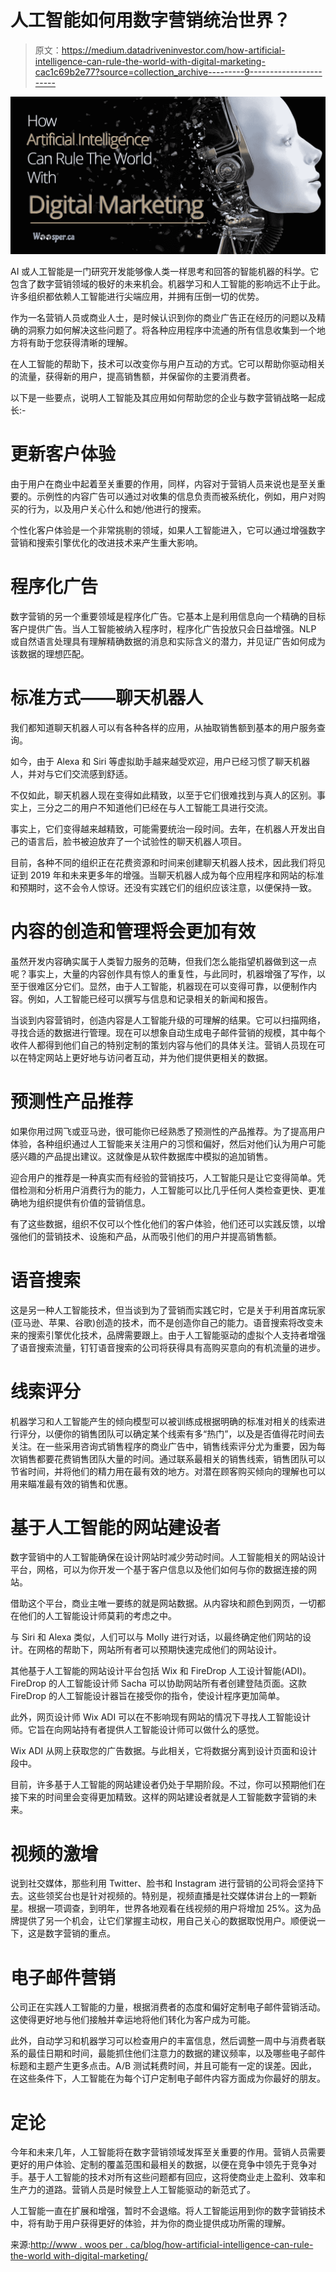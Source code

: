 # 人工智能如何用数字营销统治世界？

> 原文：<https://medium.datadriveninvestor.com/how-artificial-intelligence-can-rule-the-world-with-digital-marketing-cac1c69b2e77?source=collection_archive---------9----------------------->

![](img/aac93881547d2d7541dfb7fcf4bedcb0.png)

AI 或人工智能是一门研究开发能够像人类一样思考和回答的智能机器的科学。它包含了数字营销领域的极好的未来机会。机器学习和人工智能的影响远不止于此。许多组织都依赖人工智能进行尖端应用，并拥有压倒一切的优势。

作为一名营销人员或商业人士，是时候认识到你的商业广告正在经历的问题以及精确的洞察力如何解决这些问题了。将各种应用程序中流通的所有信息收集到一个地方将有助于您获得清晰的理解。

在人工智能的帮助下，技术可以改变你与用户互动的方式。它可以帮助你驱动相关的流量，获得新的用户，提高销售额，并保留你的主要消费者。

以下是一些要点，说明人工智能及其应用如何帮助您的企业与数字营销战略一起成长:-

# 更新客户体验

由于用户在商业中起着至关重要的作用，同样，内容对于营销人员来说也是至关重要的。示例性的内容广告可以通过对收集的信息负责而被系统化，例如，用户对购买的行为，以及用户关心什么和她/他进行的搜索。

个性化客户体验是一个非常挑剔的领域，如果人工智能进入，它可以通过增强数字营销和搜索引擎优化的改进技术来产生重大影响。

# 程序化广告

数字营销的另一个重要领域是程序化广告。它基本上是利用信息向一个精确的目标客户提供广告。当人工智能被纳入程序时，程序化广告投放只会日益增强。NLP 或自然语言处理具有理解精确数据的消息和实际含义的潜力，并见证广告如何成为该数据的理想匹配。

# 标准方式——聊天机器人

我们都知道聊天机器人可以有各种各样的应用，从抽取销售额到基本的用户服务查询。

如今，由于 Alexa 和 Siri 等虚拟助手越来越受欢迎，用户已经习惯了聊天机器人，并对与它们交流感到舒适。

不仅如此，聊天机器人现在变得如此精致，以至于它们很难找到与真人的区别。事实上，三分之二的用户不知道他们已经在与人工智能工具进行交流。

事实上，它们变得越来越精致，可能需要统治一段时间。去年，在机器人开发出自己的语言后，脸书被迫放弃了一个试验性的聊天机器人项目。

目前，各种不同的组织正在花费资源和时间来创建聊天机器人技术，因此我们将见证到 2019 年和未来更多年的增强。当聊天机器人成为每个应用程序和网站的标准和预期时，这不会令人惊讶。还没有实践它们的组织应该注意，以便保持一致。

# 内容的创造和管理将会更加有效

虽然开发内容确实属于人类智力服务的范畴，但我们怎么能指望机器做到这一点呢？事实上，大量的内容创作具有惊人的重复性，与此同时，机器增强了写作，以至于很难区分它们。显然，由于人工智能，机器现在可以变得可靠，以便制作内容。例如，人工智能已经可以撰写与信息和记录相关的新闻和报告。

当谈到内容营销时，创造内容是人工智能升级的可理解的结果。它可以扫描网络，寻找合适的数据进行管理。现在可以想象自动生成电子邮件营销的规模，其中每个收件人都得到他们自己的特别定制的策划内容与他们的具体关注。营销人员现在可以在特定网站上更好地与访问者互动，并为他们提供更相关的数据。

# 预测性产品推荐

如果你用过网飞或亚马逊，很可能你已经熟悉了预测性的产品推荐。为了提高用户体验，各种组织通过人工智能来关注用户的习惯和偏好，然后对他们认为用户可能感兴趣的产品提出建议。这就像是从软件数据库中模拟的追加销售。

迎合用户的推荐是一种真实而有经验的营销技巧，人工智能只是让它变得简单。凭借检测和分析用户消费行为的能力，人工智能可以比几乎任何人类检查更快、更准确地为组织提供有价值的营销信息。

有了这些数据，组织不仅可以个性化他们的客户体验，他们还可以实践反馈，以增强他们的营销技术、设施和产品，从而吸引他们的用户并提高销售额。

# 语音搜索

这是另一种人工智能技术，但当谈到为了营销而实践它时，它是关于利用首席玩家(亚马逊、苹果、谷歌)创造的技术，而不是创造你自己的能力。语音搜索将改变未来的搜索引擎优化技术，品牌需要跟上。由于人工智能驱动的虚拟个人支持者增强了语音搜索流量，钉钉语音搜索的公司将获得具有高购买意向的有机流量的进步。

# 线索评分

机器学习和人工智能产生的倾向模型可以被训练成根据明确的标准对相关的线索进行评分，以便你的销售团队可以确定某个线索有多“热门”，以及是否值得花时间去关注。在一些采用咨询式销售程序的商业广告中，销售线索评分尤为重要，因为每次销售都要花费销售团队大量的时间。通过联系最相关的销售线索，销售团队可以节省时间，并将他们的精力用在最有效的地方。对潜在顾客购买倾向的理解也可以用来瞄准最有效的销售和优惠。

# 基于人工智能的网站建设者

数字营销中的人工智能确保在设计网站时减少劳动时间。人工智能相关的网站设计平台，网格，可以为你开发一个基于客户信息以及他们如何与你的数据连接的网站。

借助这个平台，商业主唯一要练的就是网站数据。从内容块和颜色到网页，一切都在他们的人工智能设计师莫莉的考虑之中。

与 Siri 和 Alexa 类似，人们可以与 Molly 进行对话，以最终确定他们网站的设计。在网格的帮助下，网站所有者可以预期快速完成他们的网站设计。

其他基于人工智能的网站设计平台包括 Wix 和 FireDrop 人工设计智能(ADI)。FireDrop 的人工智能设计师 Sacha 可以协助网站所有者创建登陆页面。这款 FireDrop 的人工智能设计器旨在接受你的指令，使设计程序更加简单。

此外，网页设计师 Wix ADI 可以在不影响现有网站的情况下寻找人工智能设计师。它旨在向网站持有者提供人工智能设计师可以做什么的感觉。

Wix ADI 从网上获取您的广告数据。与此相关，它将数据分离到设计页面和设计段中。

目前，许多基于人工智能的网站建设者仍处于早期阶段。不过，你可以预期他们在接下来的时间里会变得更加精致。这样的网站建设者就是人工智能数字营销的未来。

# 视频的激增

说到社交媒体，那些利用 Twitter、脸书和 Instagram 进行营销的公司将会坚持下去。这些领奖台也是针对视频的。特别是，视频直播是社交媒体讲台上的一颗新星。根据一项调查，到明年，世界各地观看在线视频的用户将增加 25%。这为品牌提供了另一个机会，让它们掌握主动权，用自己关心的数据取悦用户。顺便说一下，这是数字营销的重点。

# 电子邮件营销

公司正在实践人工智能的力量，根据消费者的态度和偏好定制电子邮件营销活动。这使得更好地与他们接触并幸运地将他们转化为客户成为可能。

此外，自动学习和机器学习可以检查用户的丰富信息，然后调整一周中与消费者联系的最佳日期和时间，最能抓住他们注意力的数据的建议频率，以及哪些电子邮件标题和主题产生更多点击。A/B 测试耗费时间，并且可能有一定的误差。因此，在这些条件下，人工智能在为每个订户定制电子邮件内容方面成为你最好的朋友。

# 定论

今年和未来几年，人工智能将在数字营销领域发挥至关重要的作用。营销人员需要更好的用户体验、定制的覆盖范围和最相关的数据，以便在竞争中领先于竞争对手。基于人工智能的技术对所有这些问题都有回应，这将使商业走上盈利、效率和生产力的道路。营销人员是时候登上人工智能驱动的新范式了。

人工智能一直在扩展和增强，暂时不会退缩。将人工智能运用到你的数字营销技术中，将有助于用户获得更好的体验，并为你的商业提供成功所需的理解。

来源:[http://www . woos per . ca/blog/how-artificial-intelligence-can-rule-the-world with-digital-marketing/](http://www.woosper.ca/blog/how-artificial-intelligence-can-rule-the-world-with-digital-marketing/)